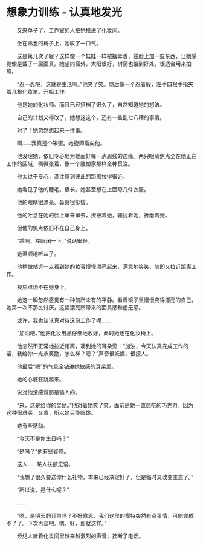 # 想象力训练 - 认真地发光

　　又来单子了，工作室的人把她推进了化妆间。

　　坐在熟悉的椅子上，她叹了一口气。

　　这是第几次了呢？这样像一个娃娃一样被摆弄着，往脸上加一些东西，让她感觉像是戴了一层面具。她望向窗外，太阳很好，树荫也恰到好处，很适合用来拍照。

　　“忍一忍吧，这就是生活啊。”他笑了笑。随后像一个忍者般，左手四根手指夹着几根化妆笔。开始工作。

　　他是她的化妆师。而且已经搭档了很久了，自然知道她的想法。

　　自己的计划又得改了。她想这这个，还有一些乱七八糟的事情。

　　对了！她忽然想起来一件事。

　　啊……我真是个笨蛋。她旋即看向他。

　　他没理她，依旧专心地为她画好每一点眉线的边缘。两只眼睛焦点全在他正在工作的区域，嘴微张着，像一个雕塑家那样全神贯注。

　　他太过于专心，没注意到彼此的距离拉得很近。

　　她看见了他的睫毛。很长。她甚至想在上面晾几件衣服。

　　他的眼睛很漂亮。鼻翼很挺拔。

　　他的吐息在她的脸上窜来窜去，撩拨着她，骚扰着她，折磨着她。

　　但他的焦点依旧不在自己身上。

　　“乖啊，左眼闭一下。”说话很轻。

　　她温顺地听从了。

　　他稍微站远一点看到她的妆容慢慢漂亮起来，满意地笑笑，随即又拉近距离工作。

　　视焦点仍不在她身上。

　　她这一瞬忽然感觉有一种前所未有的平静。看着镜子里慢慢变得漂亮的自己，她第一次不那么讨厌，这幅漂亮所带来的面具感和虚无感。

　　或许，我也该认真对待这份工作了呢……



　　“加油吧。”他把化妆用品仔细地收好，此时她还在化妆椅上。

　　他忽然不正常地拉近距离，凑到她的耳朵旁：“加油，今天认真完成工作的话，我给你一点点奖励，怎么样？嗯？”声音很妖媚，很撩人。

　　他最后“嗯”的气息全钻进她敏感的耳朵里。

　　她的心脏狂跳起来。

　　说对他没感觉那是骗人的。



　　“来，这是给你的奖励。”他对着她笑了笑。面前是她一直想吃的巧克力。因为这种很难买，又贵，所以她只能眼馋。

　　她有些感动。

　　“今天不是你生日吗？”

　　“是吗？”他有些疑惑。

　　这人……某人扶额无语。

　　“我想了很久要送你什么礼物，本来已经决定好了，但是临时又改变主意了。”

　　“所以说，是什么呢？”

　　……



　　“嗯，是明天的订单吗？不好意思，我们这里的模特突然有点事情，可能完成不了了。下次再谈吧。嗯，好，那就这样。”

　　经纪人听着化妆间里越来越激烈的声音，挂断了电话。

